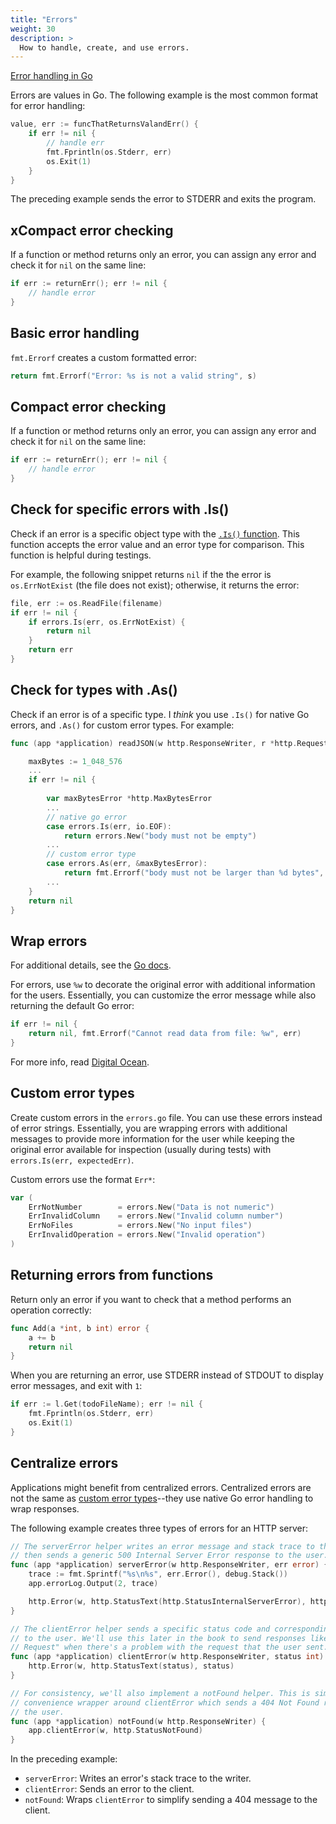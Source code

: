 ```yaml
---
title: "Errors"
weight: 30
description: >
  How to handle, create, and use errors.
---
```


[Error handling in Go](https://go.dev/blog/error-handling-and-go)

Errors are values in Go. The following example is the most common format for error handling:
```go
value, err := funcThatReturnsValandErr() {
    if err != nil {
        // handle err
        fmt.Fprintln(os.Stderr, err)
        os.Exit(1)
    }
}
```

The preceding example sends the error to STDERR and exits the program.


## xCompact error checking

If a function or method returns only an error, you can assign any error and check it for `nil` on the same line:
```go
if err := returnErr(); err != nil {
    // handle error
}
```
## Basic error handling

`fmt.Errorf` creates a custom formatted error:

```go
return fmt.Errorf("Error: %s is not a valid string", s)
```

## Compact error checking

If a function or method returns only an error, you can assign any error and check it for `nil` on the same line:
```go
if err := returnErr(); err != nil {
    // handle error
}
```

## Check for specific errors with .Is()

Check if an error is a specific object type with the [`.Is()` function](https://pkg.go.dev/errors#Is). This function accepts the error value and an error type for comparison. This function is helpful during testings.

For example, the following snippet returns `nil` if the the error is `os.ErrNotExist` (the file does not exist); otherwise, it returns the error:
```go
file, err := os.ReadFile(filename)
if err != nil {
    if errors.Is(err, os.ErrNotExist) {
        return nil
    }
    return err
}
```

## Check for types with .As()

Check if an error is of a specific type. I _think_ you use `.Is()` for native Go errors, and `.As()` for custom error types. For example:

```go
func (app *application) readJSON(w http.ResponseWriter, r *http.Request, dst any) error {

	maxBytes := 1_048_576
	...
	if err != nil {
		
		var maxBytesError *http.MaxBytesError
        ...
        // native go error
		case errors.Is(err, io.EOF):
			return errors.New("body must not be empty")
        ...
        // custom error type
		case errors.As(err, &maxBytesError):
			return fmt.Errorf("body must not be larger than %d bytes", maxBytesError.Limit)
        ...
	}
	return nil
}
```

## Wrap errors

For additional details, see the [Go docs](https://go.dev/blog/go1.13-errors#wrapping-errors-with-w).

For errors, use `%w` to decorate the original error with additional information for the users. Essentially, you can customize the error message while also returning the default Go error:
```go
if err != nil {
    return nil, fmt.Errorf("Cannot read data from file: %w", err)
}
```
For more info, read [Digital Ocean](https://www.digitalocean.com/community/tutorials/how-to-add-extra-information-to-errors-in-go).

## Custom error types

Create custom errors in the `errors.go` file. You can use these errors instead of error strings. Essentially, you are wrapping errors with additional messages to provide more information for the user while keeping the original error available for inspection (usually during tests) with `errors.Is(err, expectedErr)`.

Custom errors use the format `Err*`:
```go
var (
    ErrNotNumber        = errors.New("Data is not numeric")
    ErrInvalidColumn    = errors.New("Invalid column number")
    ErrNoFiles          = errors.New("No input files")
    ErrInvalidOperation = errors.New("Invalid operation")
)
```

## Returning errors from functions

Return only an error if you want to check that a method performs an operation correctly:

```go
func Add(a *int, b int) error {
    a += b
    return nil
}
```
When you are returning an error, use STDERR instead of STDOUT to display error messages, and exit with `1`:
```go
if err := l.Get(todoFileName); err != nil {
    fmt.Fprintln(os.Stderr, err)
    os.Exit(1)
}
```

## Centralize errors

Applications might benefit from centralized errors. Centralized errors are not the same as [custom error types](#custom-error-types)--they use native Go error handling to wrap responses.

The following example creates three types of errors for an HTTP server:


```go
// The serverError helper writes an error message and stack trace to the errorLog,
// then sends a generic 500 Internal Server Error response to the user.
func (app *application) serverError(w http.ResponseWriter, err error) {
	trace := fmt.Sprintf("%s\n%s", err.Error(), debug.Stack())
	app.errorLog.Output(2, trace)

	http.Error(w, http.StatusText(http.StatusInternalServerError), http.StatusInternalServerError)
}

// The clientError helper sends a specific status code and corresponding description
// to the user. We'll use this later in the book to send responses like 400 "Bad
// Request" when there's a problem with the request that the user sent.
func (app *application) clientError(w http.ResponseWriter, status int) {
	http.Error(w, http.StatusText(status), status)
}

// For consistency, we'll also implement a notFound helper. This is simply a
// convenience wrapper around clientError which sends a 404 Not Found response to
// the user.
func (app *application) notFound(w http.ResponseWriter) {
	app.clientError(w, http.StatusNotFound)
}
```
In the preceding example:
- `serverError`: Writes an error's stack trace to the writer. 
- `clientError`: Sends an error to the client.
- `notFound`: Wraps `clientError` to simplify sending a 404 message to the client.